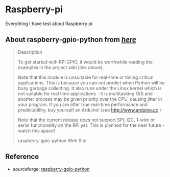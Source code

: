 # Raspberry-pi

Everything I have test about Raspberry pi



## About **raspberry-gpio-python** from [*here*](https://sourceforge.net/projects/raspberry-gpio-python/)

>  Description
>
> To get started with RPi.GPIO, it would be worthwhile reading the examples in the project wiki (link above).
>
> Note that this module is unsuitable for real-time or timing critical applications. This is because you can not predict when Python will be busy garbage collecting. It also runs under the Linux kernel which is not suitable for real time applications - it is multitasking O/S and another process may be given priority over the CPU, causing jitter in your program. If you are after true real-time performance and predictability, buy yourself an Arduino! (see http://www.arduino.cc )
>
> Note that the current release does not support SPI, I2C, 1-wire or serial functionality on the RPi yet. This is planned for the near future - watch this space!
>
> raspberry-gpio-python Web Site 



## Reference

 - sourceforge: [raspberry-gpio-python](https://sourceforge.net/projects/raspberry-gpio-python/)
